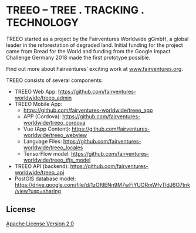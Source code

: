 # TREEO – TREE . TRACKING . TECHNOLOGY

TREEO started as a project by the Fairventures Worldwide gGmbH, a global leader in the reforestation of degraded land. Initial funding for the project came from Bread for the World and funding from the Google Impact Challenge Germany 2018 made the first prototype possible.

Find out more about Fairventures’ exciting work at www.fairventures.org.

TREEO consists of several components:
- TREEO Web App: https://github.com/fairventures-worldwide/treeo_admin
- TREEO Mobile App: 
  - https://github.com/fairventures-worldwide/treeo_app
  - APP (Cordova): https://github.com/fairventures-worldwide/treeo_cordova
  - Vue (App Content): https://github.com/fairventures-worldwide/treeo_webview
  - Language Files: https://github.com/fairventures-worldwide/treeo_locales
  - TensorFlow model: https://github.com/fairventures-worldwide/treeo_tfjs_model
- TREEO API (backend): https://github.com/fairventures-worldwide/treeo_api
- PostGIS database model: https://drive.google.com/file/d/1zOftlENn9M7wFiYUORmWfyTldJ6O7tnk/view?usp=sharing

## License
[Apache License Version 2.0](./LICENSE)
